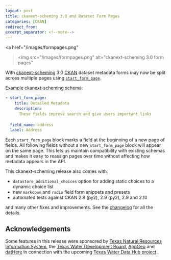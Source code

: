 ```yaml
---
layout: post
title: ckanext-scheming 3.0 and Dataset Form Pages
categories: [CKAN]
redirect_from:
excerpt_separator: <!--more-->
---
```


<a href="/images/formpages.png"
><img src="/images/formpages.png" alt="ckanext-scheming 3.0 form pages"
></a>

With [ckanext-scheming](https://github.com/ckan/ckanext-scheming) 3.0
[CKAN](https://ckan.org) dataset metadata forms may now be split across multiple pages using
[`start_form_page`](https://github.com/ckan/ckanext-scheming/blob/master/README.md#start_form_page).

[Example ckanext-scheming schema](https://github.com/ckan/ckanext-scheming/blob/master/ckanext/scheming/ckan_formpages.yaml):

```yaml
- start_form_page:
    title: Detailed Metadata
    description:
      These fields improve search and give users important links

  field_name: address
  label: Address
```

Each `start_form_page` block marks a field at the beginning of a new page of fields.
All following fields without a new `start_form_page` block will appear on the same
page. This lets us maintain compatibility with existing schemas and makes it easy
to reassign pages over time without affecting how metadata appears in the API.

<!--more-->

This ckanext-scheming release also comes with:

- `datastore_additional_choices` option for adding static choices to a dynamic choice list
- new `markdown` and `radio` field form snippets and presets
- automated tests against CKAN 2.8 (py2), 2.9 (py2), 2.9 and 2.10

and many other fixes and improvements. See the
[changelog](https://github.com/ckan/ckanext-scheming/blob/master/CHANGELOG.md) for all the details.

## Acknowledgements

Some features in this release were sponsored by
[Texas Natural Resources Information System](https://tnris.org/),
the [Texas Water Development Board](https://www.twdb.texas.gov/),
[AppGeo](https://www.appgeo.com/) and [datHere](https://dathere.com/)
in connection with the upcoming
[Texas Water Data Hub project](https://internetofwater.org/blog/building-the-texas-water-data-hub-from-the-ground-up/).
